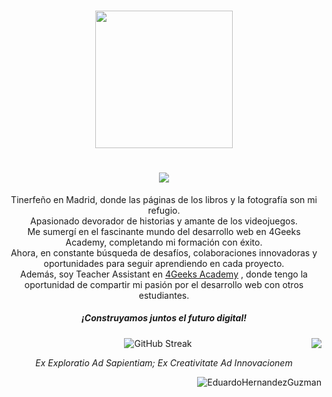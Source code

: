 <h3 align="center">
  <img src="https://media4.giphy.com/media/dbtDDSvWErdf2/giphy.gif" width="220" />
</h3>

<h1 align="center">
  <img src="https://readme-typing-svg.herokuapp.com?font=Fira+Code&weight=200&size=17&duration=4000&pause=1000&color=000000&background=58E0FF00&center=true&multiline=true&random=false&width=435&lines=Hola%2C+soy+Eduardo;Bienvenido+a+mi+mundo+de+c%C3%B3digo" />
</h1>

<p align="center">
  Tinerfeño en Madrid, donde las páginas de los libros y la fotografía son mi refugio. </br> 
  Apasionado devorador de historias y amante de los videojuegos. </br>
  Me sumergí en el fascinante mundo del desarrollo web en 4Geeks Academy, completando mi formación con éxito. </br>
  Ahora, en constante búsqueda de desafíos, colaboraciones innovadoras y oportunidades para seguir aprendiendo en cada proyecto. </br>
  Además, soy Teacher Assistant en <a href="https://github.com/4GeeksAcademy">4Geeks Academy</a>  , donde tengo la oportunidad de compartir mi pasión por el desarrollo web con otros estudiantes.
</p>




<h5 align="center">¡Construyamos juntos el futuro digital!</h5>

<p align="center">
  <img src="https://streak-stats.demolab.com?user=EduardoHernandezGuzman&theme=transparent&hide_border=true&locale=es&date_format=j%20M%5B%20Y%5D&card_width=400" alt="GitHub Streak" />
  <img src="https://github-readme-stats.vercel.app/api/top-langs/?username=EduardoHernandezGuzman&exclude_repo=github-readme-stats,anuraghazra.github.io" align="right" />
</p>

<p align="center"><i>Ex Exploratio Ad Sapientiam; Ex Creativitate Ad Innovacionem</i></p>
<p align="right"> <img src="https://komarev.com/ghpvc/?username=EduardoHernandezGuzman&label=Profile%20views&color=0e75b6&style=flat" alt="EduardoHernandezGuzman" /> </p>


